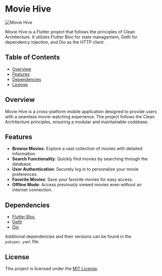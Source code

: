 # Movie Hive

![Movie Hive](https://cdn.dribbble.com/userupload/9028315/file/original-823a4accddf29598512e93d7b496d2ae.png?resize=752x)

Movie Hive is a Flutter project that follows the principles of Clean Architecture. It utilizes Flutter Bloc for state management, GetIt for dependency injection, and Dio as the HTTP client.

## Table of Contents
- [Overview](#overview)
- [Features](#features)
- [Dependencies](#dependencies)
- [License](#license)

## Overview

Movie Hive is a cross-platform mobile application designed to provide users with a seamless movie-watching experience. The project follows the Clean Architecture principles, ensuring a modular and maintainable codebase.

## Features

- **Browse Movies**: Explore a vast collection of movies with detailed information.
- **Search Functionality**: Quickly find movies by searching through the database.
- **User Authentication**: Securely log in to personalize your movie preferences.
- **Favorite Movies**: Save your favorite movies for easy access.
- **Offline Mode**: Access previously viewed movies even without an internet connection.

## Dependencies

- [Flutter Bloc](https://pub.dev/packages/flutter_bloc)
- [GetIt](https://pub.dev/packages/get_it)
- [Dio](https://pub.dev/packages/dio)

Additional dependencies and their versions can be found in the `pubspec.yaml` file.

## License

This project is licensed under the [MIT License](LICENSE).
